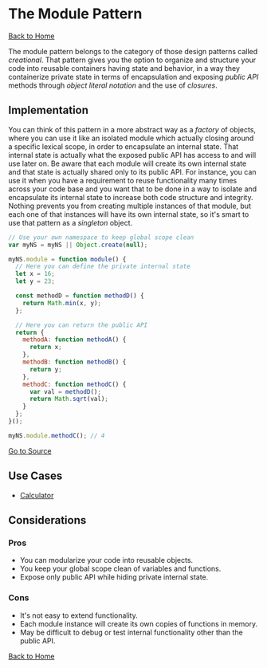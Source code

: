 # The Module Pattern #

[Back to Home](../../../../)

The module pattern belongs to the category of those design patterns called *creational*. That pattern gives you the option to organize and structure your code into reusable containers having state and behavior, in a way they containerize private state in terms of encapsulation and exposing *public API* methods through *object literal notation* and the use of *closures*.

## Implementation ##

You can think of this pattern in a more abstract way as a *factory* of objects, where you can use it like an isolated module which actually closing around a specific lexical scope, in order to encapsulate an internal state. That internal state is actually what the exposed public API has access to and will use later on. Be aware that each module will create its own internal state and that state is actually shared only to its public API. For instance, you can use it when you have a requirement to reuse functionality many times across your code base and you want that to be done in a way to isolate and encapsulate its internal state to increase both code structure and integrity. Nothing prevents you from creating multiple instances of that module, but each one of that instances will have its own internal state, so it's smart to use that pattern as a *singleton* object.

```JavaScript
// Use your own namespace to keep global scope clean
var myNS = myNS || Object.create(null);

myNS.module = function module() {
  // Here you can define the private internal state
  let x = 16;
  let y = 23;

  const methodD = function methodD() {
    return Math.min(x, y);
  };

  // Here you can return the public API
  return {
    methodA: function methodA() {
      return x;
    },
    methodB: function methodB() {
      return y;
    },
    methodC: function methodC() {
      var val = methodD();
      return Math.sqrt(val);
    }
  };
}();

myNS.module.methodC(); // 4
```

[Go to Source](index.js)

## Use Cases ##
* [Calculator](calculator.js)

## Considerations ##

### Pros ###
* You can modularize your code into reusable objects.
* You keep your global scope clean of variables and functions.
* Expose only public API while hiding private internal state.

### Cons ###
* It's not easy to extend functionality.
* Each module instance will create its own copies of functions in memory.
* May be difficult to debug or test internal functionality other than the public API.

[Back to Home](../../../../)
